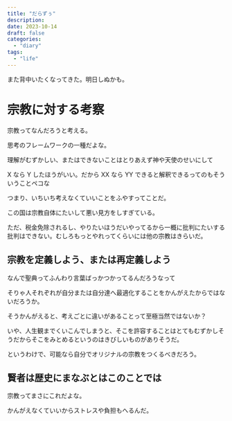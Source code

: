 ```yaml
---
title: "だらずぅ"
description:
date: 2023-10-14
draft: false
categories:
  - "diary"
tags:
  - "life"
---
```


また背中いたくなってきた。明日しぬかも。

# 宗教に対する考察

宗教ってなんだろうと考える。

思考のフレームワークの一種だよな。

理解がむずかしい、またはできないことはとりあえず神や天使のせいにして

X なら Y したほうがいい。だから XX なら YY できると解釈できるってのもそういうことペコな

つまり、いちいち考えなくていいことをふやすってことだ。

この国は宗教自体にたいして悪い見方をしすぎている。

ただ、税金免除されるし、やりたいほうだいやってるから一概に批判にたいする批判はできない。むしろもっとやれってくらいには他の宗教はきらいだ。

## 宗教を定義しよう、または再定義しよう

なんで聖典ってふんわり言葉ばっかつかってるんだろうなって

そりゃ人それぞれが自分または自分達へ最適化することをかんがえたからではないだろうか。

そうかんがえると、考えごとに違いがあることって至極当然ではないか？

いや、人生観までくいこんでしまうと、そこを許容することはとてもむずかしそうだからそこをみとめるというのはきびしいものがありそうだ。

というわけで、可能なら自分でオリジナルの宗教をつくるべきだろう。

## 賢者は歴史にまなぶとはこのことでは

宗教ってまさにこれだよな。

かんがえなくていいからストレスや負担もへるんだ。
